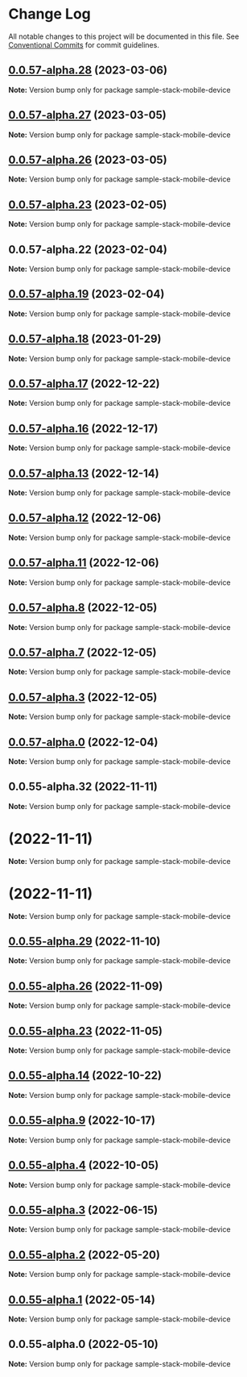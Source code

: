 # Change Log

All notable changes to this project will be documented in this file.
See [Conventional Commits](https://conventionalcommits.org) for commit guidelines.

## [0.0.57-alpha.28](https://github.com/CDEBase/fullstack-pro/compare/v0.0.57-alpha.27...v0.0.57-alpha.28) (2023-03-06)

**Note:** Version bump only for package sample-stack-mobile-device

## [0.0.57-alpha.27](https://github.com/CDEBase/fullstack-pro/compare/v0.0.57-alpha.26...v0.0.57-alpha.27) (2023-03-05)

**Note:** Version bump only for package sample-stack-mobile-device

## [0.0.57-alpha.26](https://github.com/CDEBase/fullstack-pro/compare/v0.0.57-alpha.25...v0.0.57-alpha.26) (2023-03-05)

**Note:** Version bump only for package sample-stack-mobile-device

## [0.0.57-alpha.23](https://github.com/CDEBase/fullstack-pro/compare/v0.0.57-alpha.22...v0.0.57-alpha.23) (2023-02-05)

**Note:** Version bump only for package sample-stack-mobile-device

## 0.0.57-alpha.22 (2023-02-04)

**Note:** Version bump only for package sample-stack-mobile-device

## [0.0.57-alpha.19](https://github.com/CDEBase/fullstack-pro/compare/v0.0.57-alpha.18...v0.0.57-alpha.19) (2023-02-04)

**Note:** Version bump only for package sample-stack-mobile-device

## [0.0.57-alpha.18](https://github.com/CDEBase/fullstack-pro/compare/v0.0.57-alpha.17...v0.0.57-alpha.18) (2023-01-29)

**Note:** Version bump only for package sample-stack-mobile-device

## [0.0.57-alpha.17](https://github.com/cdmbase/fullstack-pro/compare/v0.0.57-alpha.16...v0.0.57-alpha.17) (2022-12-22)

**Note:** Version bump only for package sample-stack-mobile-device

## [0.0.57-alpha.16](https://github.com/cdmbase/fullstack-pro/compare/v0.0.57-alpha.15...v0.0.57-alpha.16) (2022-12-17)

**Note:** Version bump only for package sample-stack-mobile-device

## [0.0.57-alpha.13](https://github.com/cdmbase/fullstack-pro/compare/v0.0.57-alpha.12...v0.0.57-alpha.13) (2022-12-14)

**Note:** Version bump only for package sample-stack-mobile-device

## [0.0.57-alpha.12](https://github.com/cdmbase/fullstack-pro/compare/v0.0.57-alpha.11...v0.0.57-alpha.12) (2022-12-06)

**Note:** Version bump only for package sample-stack-mobile-device

## [0.0.57-alpha.11](https://github.com/cdmbase/fullstack-pro/compare/v0.0.57-alpha.10...v0.0.57-alpha.11) (2022-12-06)

**Note:** Version bump only for package sample-stack-mobile-device

## [0.0.57-alpha.8](https://github.com/cdmbase/fullstack-pro/compare/v0.0.57-alpha.7...v0.0.57-alpha.8) (2022-12-05)

**Note:** Version bump only for package sample-stack-mobile-device

## [0.0.57-alpha.7](https://github.com/cdmbase/fullstack-pro/compare/v0.0.57-alpha.6...v0.0.57-alpha.7) (2022-12-05)

**Note:** Version bump only for package sample-stack-mobile-device

## [0.0.57-alpha.3](https://github.com/cdmbase/fullstack-pro/compare/v0.0.57-alpha.2...v0.0.57-alpha.3) (2022-12-05)

**Note:** Version bump only for package sample-stack-mobile-device

## [0.0.57-alpha.0](https://github.com/cdmbase/fullstack-pro/compare/v0.0.55-alpha.33...v0.0.57-alpha.0) (2022-12-04)

**Note:** Version bump only for package sample-stack-mobile-device

## 0.0.55-alpha.32 (2022-11-11)

**Note:** Version bump only for package sample-stack-mobile-device

# (2022-11-11)

**Note:** Version bump only for package sample-stack-mobile-device

# (2022-11-11)

**Note:** Version bump only for package sample-stack-mobile-device

## [0.0.55-alpha.29](https://github.com/cdmbase/fullstack-pro/compare/v0.0.55-alpha.28...v0.0.55-alpha.29) (2022-11-10)

**Note:** Version bump only for package sample-stack-mobile-device

## [0.0.55-alpha.26](https://github.com/cdmbase/fullstack-pro/compare/v0.0.55-alpha.25...v0.0.55-alpha.26) (2022-11-09)

**Note:** Version bump only for package sample-stack-mobile-device

## [0.0.55-alpha.23](https://github.com/cdmbase/fullstack-pro/compare/v0.0.55-alpha.22...v0.0.55-alpha.23) (2022-11-05)

**Note:** Version bump only for package sample-stack-mobile-device

## [0.0.55-alpha.14](https://github.com/cdmbase/fullstack-pro/compare/v0.0.55-alpha.13...v0.0.55-alpha.14) (2022-10-22)

**Note:** Version bump only for package sample-stack-mobile-device

## [0.0.55-alpha.9](https://github.com/cdmbase/fullstack-pro/compare/v0.0.55-alpha.8...v0.0.55-alpha.9) (2022-10-17)

**Note:** Version bump only for package sample-stack-mobile-device

## [0.0.55-alpha.4](https://github.com/cdmbase/fullstack-pro/compare/v0.0.55-alpha.3...v0.0.55-alpha.4) (2022-10-05)

**Note:** Version bump only for package sample-stack-mobile-device

## [0.0.55-alpha.3](https://github.com/cdmbase/fullstack-pro/compare/v0.0.55-alpha.2...v0.0.55-alpha.3) (2022-06-15)

**Note:** Version bump only for package sample-stack-mobile-device

## [0.0.55-alpha.2](https://github.com/cdmbase/fullstack-pro/compare/v0.0.55-alpha.1...v0.0.55-alpha.2) (2022-05-20)

**Note:** Version bump only for package sample-stack-mobile-device

## [0.0.55-alpha.1](https://github.com/cdmbase/fullstack-pro/compare/v0.0.55-alpha.0...v0.0.55-alpha.1) (2022-05-14)

**Note:** Version bump only for package sample-stack-mobile-device

## 0.0.55-alpha.0 (2022-05-10)

**Note:** Version bump only for package sample-stack-mobile-device
